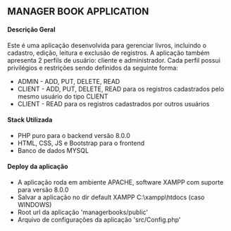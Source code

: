 ## MANAGER BOOK APPLICATION

#### Descrição Geral

<p>
    Este é uma aplicação desenvolvida para gerenciar livros, incluindo o cadastro, edição, leitura e exclusão de registros. A aplicação também apresenta 2 perfils de usuário: cliente e administrador. Cada perfil possui privilégios e restrições sendo definidos da seguinte forma:
</p>

* ADMIN - ADD, PUT, DELETE, READ
* CLIENT - ADD, PUT, DELETE, READ para os registros cadastrados pelo mesmo usuário do tipo CLIENT
* CLIENT - READ para os registros cadastrados por outros usuários

#### Stack Utilizada
* PHP puro para o backend versão 8.0.0
* HTML, CSS, JS e Bootstrap para o frontend
* Banco de dados MYSQL

#### Deploy da aplicação
* A aplicação roda em ambiente APACHE, software XAMPP com suporte para versão 8.0.0
* Salvar a aplicação no dir default XAMPP C:\xampp\htdocs (caso WINDOWS)
* Root url da aplicação 'managerbooks/public'
* Arquivo de configurações da aplicação 'src/Config.php'

